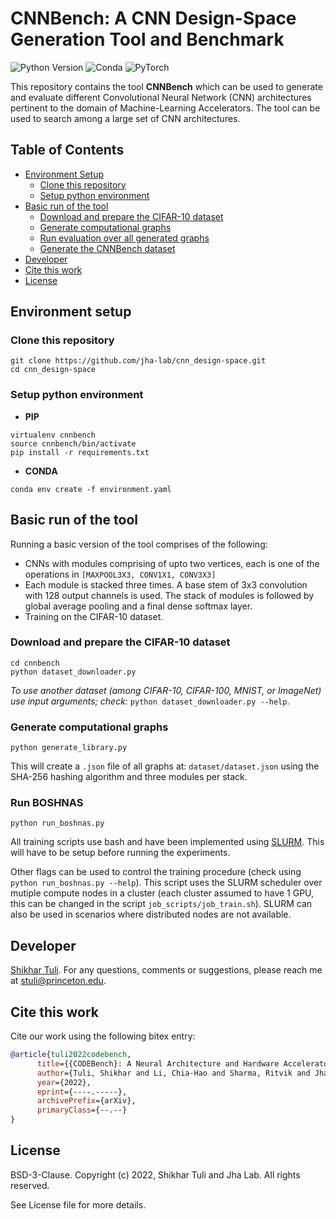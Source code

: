# CNNBench: A CNN Design-Space Generation Tool and Benchmark

![Python Version](https://img.shields.io/badge/python-v3.6%20%7C%20v3.7%20%7C%20v3.8-blue)
![Conda](https://img.shields.io/badge/conda%7Cconda--forge-v4.8.3-blue)
![PyTorch](https://img.shields.io/badge/pytorch-v1.11.0-e74a2b)

This repository contains the tool **CNNBench** which can be used to generate and evaluate different Convolutional Neural Network (CNN) architectures pertinent to the domain of Machine-Learning Accelerators. 
The tool can be used to search among a large set of CNN architectures.

## Table of Contents
- [Environment Setup](#environment-setup)
  - [Clone this repository](#clone-this-repository)
  - [Setup python environment](#setup-python-environment)
- [Basic run of the tool](#basic-run-of-the-tool)
  - [Download and prepare the CIFAR-10 dataset](#download-and-prepare-the-cifar\-10-dataset)
  - [Generate computational graphs](#generate-computational-graphs)
  - [Run evaluation over all generated graphs](#run-evaluation-over-all-generated-graphs)
  - [Generate the CNNBench dataset](#generate-the-cnnbench-dataset)
- [Developer](#developer)
- [Cite this work](#cite-this-work)
- [License](#license)
  

## Environment setup

### Clone this repository
```
git clone https://github.com/jha-lab/cnn_design-space.git
cd cnn_design-space
```
### Setup python environment  
* **PIP**
```
virtualenv cnnbench
source cnnbench/bin/activate
pip install -r requirements.txt
```  
* **CONDA**
```
conda env create -f environment.yaml
```

## Basic run of the tool

Running a basic version of the tool comprises of the following:
* CNNs with modules comprising of upto two vertices, each is one of the operations in `[MAXPOOL3X3, CONV1X1, CONV3X3]`
* Each module is stacked three times. A base stem of 3x3 convolution with 128 output channels is used. 
The stack of modules is followed by global average pooling and a final dense softmax layer.
* Training on the CIFAR-10 dataset.

### Download and prepare the CIFAR-10 dataset
```
cd cnnbench
python dataset_downloader.py
```

_To use another dataset (among CIFAR-10, CIFAR-100, MNIST, or ImageNet) use input arguments; check:_ `python dataset_downloader.py --help`.

### Generate computational graphs
```
python generate_library.py
```
This will create a `.json` file of all graphs at: `dataset/dataset.json` using the SHA-256 hashing algorithm and three modules per stack.

### Run BOSHNAS
```
python run_boshnas.py
```
All training scripts use bash and have been implemented using [SLURM](https://slurm.schedmd.com/documentation.html). This will have to be setup before running the experiments.

Other flags can be used to control the training procedure (check using `python run_boshnas.py --help`). This script uses the SLURM scheduler over mutiple compute nodes in a cluster (each cluster assumed to have 1 GPU, this can be changed in the script `job_scripts/job_train.sh`). SLURM can also be used in scenarios where distributed nodes are not available.

## Developer

[Shikhar Tuli](https://github.com/shikhartuli). For any questions, comments or suggestions, please reach me at [stuli@princeton.edu](mailto:stuli@princeton.edu).

## Cite this work

Cite our work using the following bitex entry:
```bibtex
@article{tuli2022codebench,
      title={{CODEBench}: A Neural Architecture and Hardware Accelerator Co-Design Framework}, 
      author={Tuli, Shikhar and Li, Chia-Hao and Sharma, Ritvik and Jha, Niraj K.},
      year={2022},
      eprint={----.-----},
      archivePrefix={arXiv},
      primaryClass={--.--}
}
```

## License

BSD-3-Clause. 
Copyright (c) 2022, Shikhar Tuli and Jha Lab.
All rights reserved.

See License file for more details.
